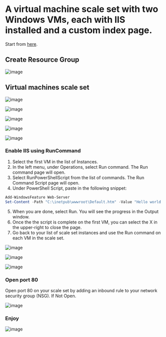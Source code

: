 # A virtual machine scale set with two Windows VMs, each with IIS installed and a custom index page. 

Start from [here](https://docs.microsoft.com/en-us/azure/virtual-machines/windows/tutorial-create-vmss).

## Create Resource Group

![image](https://user-images.githubusercontent.com/34960418/153445564-6707eb47-40ad-48d3-9b2c-2328eeaf839e.png)


## Virtual machines scale set

![image](https://user-images.githubusercontent.com/34960418/153451591-b4326603-0df5-46d8-8523-41439f37fefe.png)

![image](https://user-images.githubusercontent.com/34960418/153447770-d349b783-a83c-4d97-9c49-199f206a945b.png)

![image](https://user-images.githubusercontent.com/34960418/153447810-0411fc8e-84e7-4dc8-87db-1018322e62e9.png)

![image](https://user-images.githubusercontent.com/34960418/153448101-76f52770-66b0-4a2a-8687-f71783d78261.png)

![image](https://user-images.githubusercontent.com/34960418/153448216-291cf46b-6add-4a3e-8a27-6e323b8e830a.png)


### Enable IIS using RunCommand

1. Select the first VM in the list of Instances.
2. In the left menu, under Operations, select Run command. The Run command page will open.
3. Select RunPowerShellScript from the list of commands. The Run Command Script page will open.
4. Under PowerShell Script, paste in the following snippet:

```powershell
Add-WindowsFeature Web-Server
Set-Content -Path "C:\inetpub\wwwroot\Default.htm" -Value "Hello world from host $($env:computername) !"
```
5. When you are done, select Run. You will see the progress in the Output window.
6. Once the the script is complete on the first VM, you can select the X in the upper-right to close the page.
7. Go back to your list of scale set instances and use the Run command on each VM in the scale set.


![image](https://user-images.githubusercontent.com/34960418/153454929-f4ff67a6-34de-4f62-a900-f41d09bc3af1.png)

![image](https://user-images.githubusercontent.com/34960418/153455159-01227468-2097-4efd-b6fd-c8ea580e6cd6.png)

![image](https://user-images.githubusercontent.com/34960418/153455932-779fe7e2-e88f-4eca-bd38-26e9cdf75f72.png)



### Open port 80

Open port 80 on your scale set by adding an inbound rule to your network security group (NSG). If Not Open.

![image](https://user-images.githubusercontent.com/34960418/153457280-51db2e8c-c242-42da-9e32-c0afac8e2d84.png)


### Enjoy 

![image](https://user-images.githubusercontent.com/34960418/153457696-894bccf6-71e5-4d9f-bc0a-55adfd5a3325.png)

